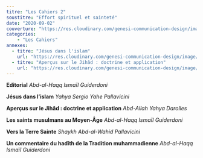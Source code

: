 ```yaml
---
titre: "Les Cahiers 2"
soustitre: "Effort spirituel et sainteté"
date: "2020-09-02"
couverture: "https://res.cloudinary.com/genesi-communication-design/image/upload/v1606125410/ihei/couvertures/c02_fatfnj.jpg"
categories:
    - "Les Cahiers"
annexes:
  - titre: "Jésus dans l'islam"
    url: "https://res.cloudinary.com/genesi-communication-design/image/upload/v1606736140/ihei/PDF/Les%20Cahiers/Les%20Cahiers%202/Jesus-dans-l-islam_qr7znj.pdf"
  - titre: "Aperçus sur le Jihâd : doctrine et application"
    url: "https://res.cloudinary.com/genesi-communication-design/image/upload/v1606736140/ihei/PDF/Les%20Cahiers/Les%20Cahiers%202/Aper%C3%A7us-sur-le-jihad_gvvgnt.pdf"
---
```


**Editorial**
*Abd-al-Haqq Ismaïl Guiderdoni*

**Jésus dans l’islam**
*Yahya Sergio Yahe Pallavicini*

**Aperçus sur le Jihâd&nbsp;: doctrine et application**
*Abd-Allah Yahya Darolles*

**Les saints musulmans au Moyen-Âge**
*Abd-al-Haqq Ismaïl Guiderdoni*

**Vers la Terre Sainte**
*Shaykh Abd-al-Wahid Pallavicini*

**Un commentaire du hadîth de la Tradition muhammadienne**
*Abd-al-Haqq Ismaïl Guiderdoni*